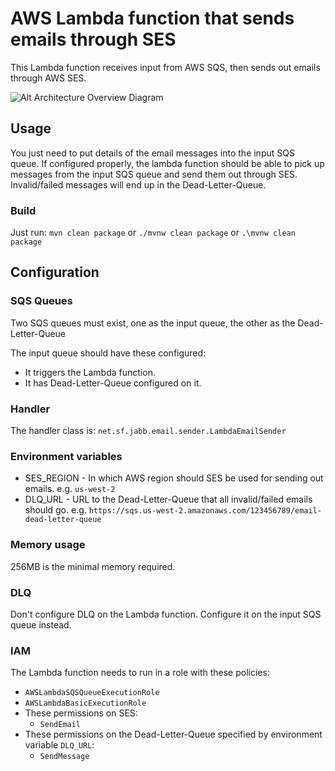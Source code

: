 # AWS Lambda function that sends emails through SES

This Lambda function receives input from AWS SQS, then sends out emails through AWS SES.

![Alt Architecture Overview Diagram](https://raw.githubusercontent.com/james-hu/jabb-email-sender/master/doc/Overview.png)


## Usage

You just need to put details of the email messages into the input SQS queue.
If configured properly, the lambda function should be able to pick up messages from the input SQS queue
and send them out through SES. Invalid/failed messages will end up in the Dead-Letter-Queue.

### Build

Just run: `mvn clean package` or `./mvnw clean package` or `.\mvnw clean package` 

## Configuration

### SQS Queues

Two SQS queues must exist, one as the input queue, the other as the Dead-Letter-Queue

The input queue should have these configured:
* It triggers the Lambda function.
* It has Dead-Letter-Queue configured on it.

### Handler

The handler class is: `net.sf.jabb.email.sender.LambdaEmailSender`

### Environment variables

* SES_REGION - In which AWS region should SES be used for sending out emails. e.g. `us-west-2`
* DLQ_URL - URL to the Dead-Letter-Queue that all invalid/failed emails should go. e.g. `https://sqs.us-west-2.amazonaws.com/123456789/email-dead-letter-queue`

### Memory usage

256MB is the minimal memory required.

### DLQ

Don't configure DLQ on the Lambda function. Configure it on the input SQS queue instead.

### IAM

The Lambda function needs to run in a role with these policies:

* `AWSLambdaSQSQueueExecutionRole`
* `AWSLambdaBasicExecutionRole`
* These permissions on SES:
  * `SendEmail`
* These permissions on the Dead-Letter-Queue specified by environment variable `DLQ_URL`:
  * `SendMessage`
